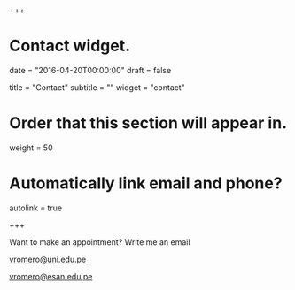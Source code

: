 +++
# Contact widget.

date = "2016-04-20T00:00:00"
draft = false

title = "Contact"
subtitle = ""
widget = "contact"

# Order that this section will appear in.
weight = 50

# Automatically link email and phone?
autolink = true

+++

<i class="fa fa-calendar fa-2x fa-fw"></i> Want to make an appointment? Write me an email

<i class="fa fa-envelope fa-2x fa-fw"></i> [vromero@uni.edu.pe](mailto:vromeror@uni.edu.pe)

<i class="fa fa-envelope fa-2x fa-fw"></i> [vromero@esan.edu.pe](mailto:vromero@esan.edu.pe)

